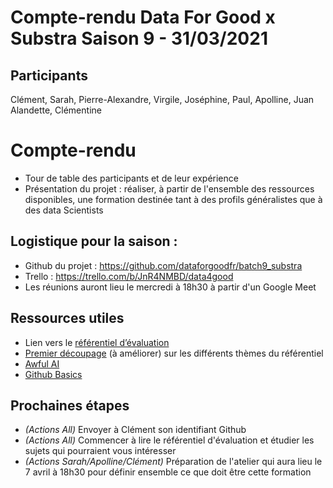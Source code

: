 # Compte-rendu Data For Good x Substra Saison 9 - 31/03/2021 

## Participants 

Clément, Sarah, Pierre-Alexandre, Virgile, Joséphine, Paul, Apolline, Juan Alandette, Clémentine 

# Compte-rendu 

- Tour de table des participants et de leur expérience 
- Présentation du projet : réaliser, à partir de l'ensemble des ressources disponibles, une formation destinée tant à des profils généralistes que à des data Scientists 

## Logistique pour la saison :

- Github du projet : https://github.com/dataforgoodfr/batch9_substra
- Trello : https://trello.com/b/JnR4NMBD/data4good
- Les réunions auront lieu le mercredi à 18h30 à partir d'un Google Meet 


## Ressources utiles 

- Lien vers le [référentiel d’évaluation](https://github.com/SubstraFoundation/referentiel-evaluation-dsrc/blob/master/referentiel_evaluation.md)
- [Premier découpage](https://docs.google.com/spreadsheets/d/1Z0RrrH_UUM5KhZwcvApwolbjkD7IbTirpEUftm6t5lE/) (à améliorer) sur les différents thèmes du référentiel 
- [Awful AI](https://github.com/daviddao/awful-ai)
- [Github Basics](https://git-scm.com/videos) 

## Prochaines étapes

- _(Actions All)_ Envoyer à Clément son identifiant Github
- _(Actions All)_ Commencer à lire le référentiel d'évaluation et étudier les sujets qui pourraient vous intéresser 
- _(Actions Sarah/Apolline/Clément)_ Préparation de l'atelier qui aura lieu le 7 avril à 18h30 pour définir ensemble ce que doit être cette formation 